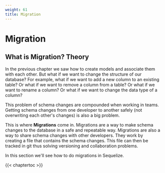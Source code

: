 ```yaml
---
weight: 61
title: Migration
---
```


# Migration

## What is Migration? Theory

In the previous chapter we saw how to create models and associate them with each other. But what if we want to change the structure of our database? For example, what if we want to add a new column to an existing table? Or what if we want to remove a column from a table? Or what if we want to rename a column? Or what if we want to change the data type of a column?

This problem of schema changes are compounded when working in teams. Getting schema changes from one developer to another safely (not overwriting each other's changes) is also a big problem.

This is where **Migrations** come in. Migrations are a way to make schema changes to the database in a safe and repeatable way. Migrations are also a way to share schema changes with other developers. They work by creating a file that contains the schema changes. This file can then be tracked in git thus solving versioning and collaboration problems.

In this section we'll see how to do migrations in Sequelize.

{{< chaptertoc >}} 
